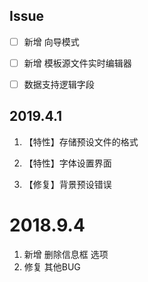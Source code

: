 ## Issue

- [ ] 新增 向导模式
- [ ] 新增 模板源文件实时编辑器
- [ ] 数据支持逻辑字段



## 2019.4.1

1. 【特性】存储预设文件的格式

2. 【特性】字体设置界面

3. 【修复】背景预设错误

# 2018.9.4

1. 新增 删除信息框 选项
2. 修复 其他BUG
